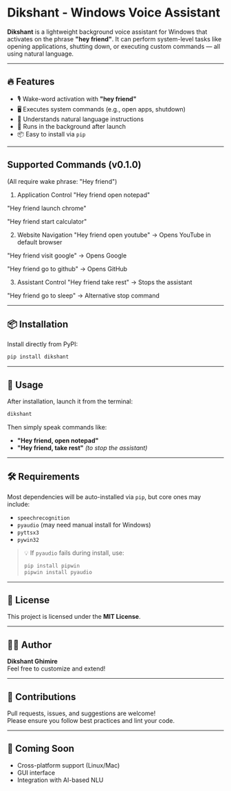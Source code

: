 # Dikshant - Windows Voice Assistant

**Dikshant** is a lightweight background voice assistant for Windows that activates on the phrase **"hey friend"**. It can perform system-level tasks like opening applications, shutting down, or executing custom commands — all using natural language.

---

## 🔥 Features

- 🎙️ Wake-word activation with **"hey friend"**
- 🖥️ Executes system commands (e.g., open apps, shutdown)
- 🧠 Understands natural language instructions
- 🔁 Runs in the background after launch
- 📦 Easy to install via `pip`

---

## Supported Commands (v0.1.0)
(All require wake phrase: "Hey friend")

1. Application Control
"Hey friend open notepad"

"Hey friend launch chrome"

"Hey friend start calculator"

2. Website Navigation
"Hey friend open youtube" → Opens YouTube in default browser

"Hey friend visit google" → Opens Google

"Hey friend go to github" → Opens GitHub

3. Assistant Control
"Hey friend take rest" → Stops the assistant

"Hey friend go to sleep" → Alternative stop command

---

## 📦 Installation

Install directly from PyPI:

```bash
pip install dikshant
```

---

## 🚀 Usage

After installation, launch it from the terminal:

```bash
dikshant
```

Then simply speak commands like:

- **"Hey friend, open notepad"**
- **"Hey friend, take rest"** *(to stop the assistant)*

---


## 🛠 Requirements

Most dependencies will be auto-installed via `pip`, but core ones may include:

- `speechrecognition`
- `pyaudio` (may need manual install for Windows)
- `pyttsx3`
- `pywin32`

> 💡 If `pyaudio` fails during install, use:
> ```bash
> pip install pipwin
> pipwin install pyaudio
> ```

---

## 📃 License

This project is licensed under the **MIT License**.

---

## 🙋‍♂️ Author

**Dikshant Ghimire**  
Feel free to customize and extend!

---

## 💬 Contributions

Pull requests, issues, and suggestions are welcome!  
Please ensure you follow best practices and lint your code.

---

## 🧪 Coming Soon

- Cross-platform support (Linux/Mac)
- GUI interface
- Integration with AI-based NLU
